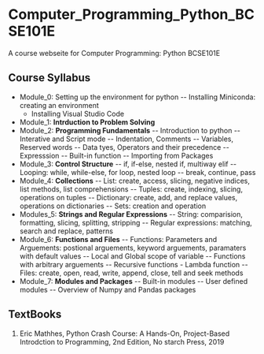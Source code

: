 # Computer_Programming_Python_BCSE101E
A course webseite for Computer Programming: Python BCSE101E
## Course Syllabus
- Module_0: Setting up the environment for python
  -- Installing Miniconda: creating an environment
  - Installing Visual Studio Code
- Module_1: **Intrduction to Problem Solving**
- Module_2: **Programming Fundamentals**
  -- Introduction to python
  -- Interative and Script mode
  -- Indentation, Comments
  -- Variables, Reserved words
  -- Data tyes, Operators and their precedence
  -- Expresssion
  -- Built-in function
  -- Importing from Packages
- Module_3: **Control Structure**
  -- if, if-else, nested if, multiway elif
  -- Looping: while, while-else, for loop, nested loop
  -- break, continue, pass
- Module_4: **Collections**
  -- List: create, access, slicing, negative indices, list methods, list comprehensions
  -- Tuples: create, indexing, slicing, operations on tuples
  -- Dictionary: create, add, and replace values, operations on dictionaries
  -- Sets: creation and operation
- Modules_5: **Strings and Regular Expressions**
  -- String: comparision, formatting, slicing, splitting, stripping
  -- Regular expressions: matching, search and replace, patterns
- Module_6: **Functions and Files**
  -- Functions: Parameters and Arguements: postional arguements, keyword arguements, paramaters with default values
  -- Local and Global scope of variable
  -- Functions with arbitrary arguements
  -- Recursive functions - Lambda function
  -- Files: create, open, read, write, append, close, tell and seek methods
- Module_7: **Modules and Packages**
  -- Built-in modules
  -- User defined modules
  -- Overview of Numpy and Pandas packages
  
## TextBooks
  1. Eric Mathhes, Python Crash Course: A Hands-On, Project-Based Introdction to Programming, 2nd Edition, No starch Press, 2019 
